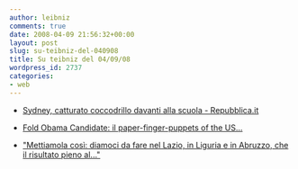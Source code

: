 ```yaml
---
author: leibniz
comments: true
date: 2008-04-09 21:56:32+00:00
layout: post
slug: su-teibniz-del-040908
title: Su teibniz del 04/09/08
wordpress_id: 2737
categories:
- web
---
```






	
  * [Sydney, catturato coccodrillo davanti alla scuola - Repubblica.it](http://feeds.feedburner.com/~r/teibniz/~3/267067811/31251189)

	
  * [Fold Obama Candidate: il paper-finger-puppets of the US...](http://feeds.feedburner.com/~r/teibniz/~3/266820943/31213531)

	
  * ["Mettiamola così: diamoci da fare nel Lazio, in Liguria e in Abruzzo, che il risultato pieno al..."](http://feeds.feedburner.com/~r/teibniz/~3/266806737/31213082)



